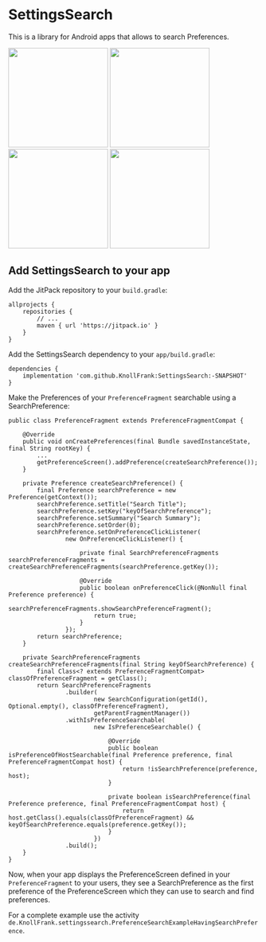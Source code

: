 # SettingsSearch

This is a library for Android apps that allows to search Preferences.

<img width="200" src="https://raw.githubusercontent.com/ByteHamster/PreferenceSearch/master/screenshots/main.png" />
<img width="200" src="https://raw.githubusercontent.com/ByteHamster/PreferenceSearch/master/screenshots/history.png" />
<img width="200" src="https://raw.githubusercontent.com/ByteHamster/PreferenceSearch/master/screenshots/suggestions.png" />
<img width="200" src="https://raw.githubusercontent.com/ByteHamster/PreferenceSearch/master/screenshots/result.png" />

## Add SettingsSearch to your app

Add the JitPack repository to your `build.gradle`:

    allprojects {
        repositories {
            // ...
            maven { url 'https://jitpack.io' }
        }
    }

Add the SettingsSearch dependency to your `app/build.gradle`:

    dependencies {
        implementation 'com.github.KnollFrank:SettingsSearch:-SNAPSHOT'
    }

Make the Preferences of your `PreferenceFragment` searchable using a SearchPreference:

    public class PreferenceFragment extends PreferenceFragmentCompat {
    
        @Override
        public void onCreatePreferences(final Bundle savedInstanceState, final String rootKey) {
            ...
            getPreferenceScreen().addPreference(createSearchPreference());
        }
       
        private Preference createSearchPreference() {
            final Preference searchPreference = new Preference(getContext());
            searchPreference.setTitle("Search Title");
            searchPreference.setKey("keyOfSearchPreference");
            searchPreference.setSummary("Search Summary");
            searchPreference.setOrder(0);
            searchPreference.setOnPreferenceClickListener(
                    new OnPreferenceClickListener() {
    
                        private final SearchPreferenceFragments searchPreferenceFragments = createSearchPreferenceFragments(searchPreference.getKey());
    
                        @Override
                        public boolean onPreferenceClick(@NonNull final Preference preference) {
                            searchPreferenceFragments.showSearchPreferenceFragment();
                            return true;
                        }
                    });
            return searchPreference;
        }

        private SearchPreferenceFragments createSearchPreferenceFragments(final String keyOfSearchPreference) {
            final Class<? extends PreferenceFragmentCompat> classOfPreferenceFragment = getClass();
            return SearchPreferenceFragments
                    .builder(
                            new SearchConfiguration(getId(), Optional.empty(), classOfPreferenceFragment),
                            getParentFragmentManager())
                    .withIsPreferenceSearchable(
                            new IsPreferenceSearchable() {
    
                                @Override
                                public boolean isPreferenceOfHostSearchable(final Preference preference, final PreferenceFragmentCompat host) {
                                    return !isSearchPreference(preference, host);
                                }
    
                                private boolean isSearchPreference(final Preference preference, final PreferenceFragmentCompat host) {
                                    return host.getClass().equals(classOfPreferenceFragment) && keyOfSearchPreference.equals(preference.getKey());
                                }
                            })
                    .build();
        }
    }

Now, when your app displays the PreferenceScreen defined in your `PreferenceFragment` to your users, they see a SearchPreference
as the first preference of the PreferenceScreen which they can use to search and find preferences.

For a complete example use the activity `de.KnollFrank.settingssearch.PreferenceSearchExampleHavingSearchPreference`.